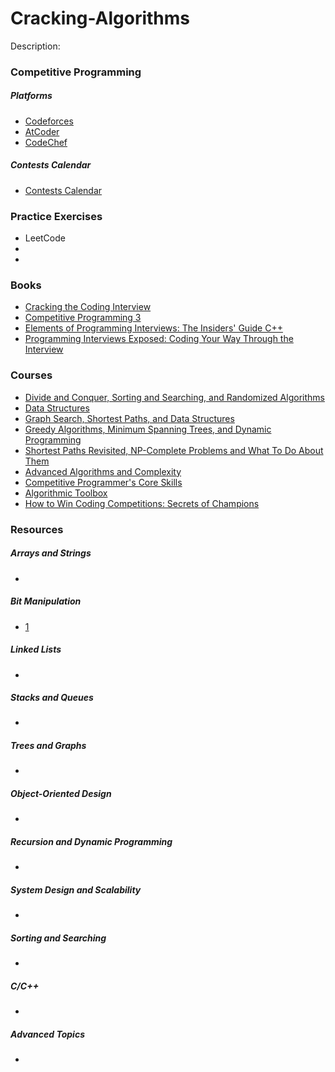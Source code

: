 # Cracking-Algorithms
Description: 

### Competitive Programming
   ##### Platforms
   - [Codeforces](http://codeforces.com/contests)
   - [AtCoder](https://atcoder.jp/contests/)
   - [CodeChef](https://www.codechef.com/contests)

   ##### Contests Calendar
   - [Contests Calendar](https://www.hackerrank.com/calendar)

### Practice Exercises
  - LeetCode
  - 
  - 

### Books
  - [Cracking the Coding Interview](http://ahmed-badawy.com/blog/wp-content/uploads/2018/10/Cracking-the-Coding-Interview-6th-Edition-189-Programming-Questions-and-Solutions.pdf)
  - [Competitive Programming 3](https://www.academia.edu/36637031/Competitive_Programming_3.pdf)
  - [Elements of Programming Interviews: The Insiders' Guide C++](http://elementsofprogramminginterviews.com/sample/epilight_cpp_new.pdf)
  - [Programming Interviews Exposed: Coding Your Way Through the Interview](https://www.pdfdrive.com/programming-interviews-exposed-e21820954.html)
  
### Courses
  - [Divide and Conquer, Sorting and Searching, and Randomized Algorithms](https://www.coursera.org/learn/algorithms-divide-conquer)
  - [Data Structures](https://www.coursera.org/learn/data-structures)
  - [Graph Search, Shortest Paths, and Data Structures](https://www.coursera.org/learn/algorithms-graphs-data-structures)
  - [Greedy Algorithms, Minimum Spanning Trees, and Dynamic Programming](https://www.coursera.org/learn/algorithms-greedy)
  - [Shortest Paths Revisited, NP-Complete Problems and What To Do About Them](https://www.coursera.org/learn/algorithms-npcomplete)
  - [Advanced Algorithms and Complexity](https://www.coursera.org/learn/advanced-algorithms-and-complexity)
  - [Competitive Programmer's Core Skills](https://www.coursera.org/learn/competitive-programming-core-skills)
  - [Algorithmic Toolbox](https://www.coursera.org/learn/algorithmic-toolbox)
  - [How to Win Coding Competitions: Secrets of Champions](https://www.edx.org/course/how-to-win-coding-competitions-secrets-of-champions-4)
  
### Resources
  ##### Arrays and Strings
   -
  ##### Bit Manipulation
   - [1](https://code.tutsplus.com/articles/understanding-bitwise-operators--active-11301)  
  ##### Linked Lists
   -
  ##### Stacks and Queues
   -
  ##### Trees and Graphs
   -
  ##### Object-Oriented Design
   -
  ##### Recursion and Dynamic Programming
   -
  ##### System Design and Scalability
   -
  ##### Sorting and Searching
   -
  ##### C/C++
   -
  ##### Advanced Topics
   -
